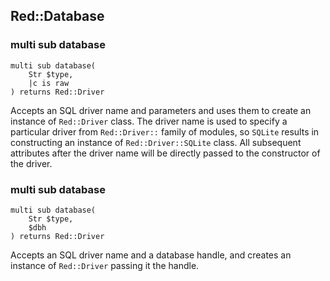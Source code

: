 Red::Database
-------------

### multi sub database

```perl6
multi sub database(
    Str $type,
    |c is raw
) returns Red::Driver
```

Accepts an SQL driver name and parameters and uses them to create an instance of `Red::Driver` class. The driver name is used to specify a particular driver from `Red::Driver::` family of modules, so `SQLite` results in constructing an instance of `Red::Driver::SQLite` class. All subsequent attributes after the driver name will be directly passed to the constructor of the driver.

### multi sub database

```perl6
multi sub database(
    Str $type,
    $dbh
) returns Red::Driver
```

Accepts an SQL driver name and a database handle, and creates an instance of `Red::Driver` passing it the handle.

